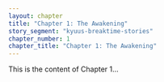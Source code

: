 ```yaml
---
layout: chapter
title: "Chapter 1: The Awakening"
story_segment: "kyuus-breaktime-stories"
chapter_number: 1
chapter_title: "Chapter 1: The Awakening"
---
```

This is the content of Chapter 1...
